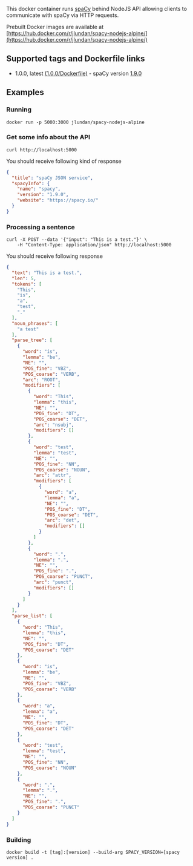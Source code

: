 This docker container runs [spaCy](https://spacy.io/) behind NodeJS API allowing clients to communicate with spaCy via HTTP requests.

Prebuilt Docker images are available at [https://hub.docker.com/r/jlundan/spacy-nodejs-alpine/](https://hub.docker.com/r/jlundan/spacy-nodejs-alpine/)
## Supported tags and Dockerfile links

* 1.0.0, latest [(1.0.0/Dockerfile)](https://github.com/jlundan/spacy-nodejs-alpine/blob/1.0.0/Dockerfile) - spaCy version [1.9.0](https://github.com/explosion/spaCy/releases/tag/v1.9.0)

## Examples ##
### Running ###
```
docker run -p 5000:3000 jlundan/spacy-nodejs-alpine
```

### Get some info about the API ###
```
curl http://localhost:5000
```

You should receive following kind of response
```json
{
  "title": "spaCy JSON service",
  "spacyInfo": {
    "name": "spacy",
    "version": "1.9.0",
    "website": "https://spacy.io/"
  }
}
```

### Processing a sentence ###
```
curl -X POST --data '{"input": "This is a test."}' \
    -H "Content-Type: application/json" http://localhost:5000
```

You should receive following response

```json
{
  "text": "This is a test.",
  "len": 5,
  "tokens": [
    "This",
    "is",
    "a",
    "test",
    "."
  ],
  "noun_phrases": [
    "a test"
  ],
  "parse_tree": [
    {
      "word": "is",
      "lemma": "be",
      "NE": "",
      "POS_fine": "VBZ",
      "POS_coarse": "VERB",
      "arc": "ROOT",
      "modifiers": [
        {
          "word": "This",
          "lemma": "this",
          "NE": "",
          "POS_fine": "DT",
          "POS_coarse": "DET",
          "arc": "nsubj",
          "modifiers": []
        },
        {
          "word": "test",
          "lemma": "test",
          "NE": "",
          "POS_fine": "NN",
          "POS_coarse": "NOUN",
          "arc": "attr",
          "modifiers": [
            {
              "word": "a",
              "lemma": "a",
              "NE": "",
              "POS_fine": "DT",
              "POS_coarse": "DET",
              "arc": "det",
              "modifiers": []
            }
          ]
        },
        {
          "word": ".",
          "lemma": ".",
          "NE": "",
          "POS_fine": ".",
          "POS_coarse": "PUNCT",
          "arc": "punct",
          "modifiers": []
        }
      ]
    }
  ],
  "parse_list": [
    {
      "word": "This",
      "lemma": "this",
      "NE": "",
      "POS_fine": "DT",
      "POS_coarse": "DET"
    },
    {
      "word": "is",
      "lemma": "be",
      "NE": "",
      "POS_fine": "VBZ",
      "POS_coarse": "VERB"
    },
    {
      "word": "a",
      "lemma": "a",
      "NE": "",
      "POS_fine": "DT",
      "POS_coarse": "DET"
    },
    {
      "word": "test",
      "lemma": "test",
      "NE": "",
      "POS_fine": "NN",
      "POS_coarse": "NOUN"
    },
    {
      "word": ".",
      "lemma": ".",
      "NE": "",
      "POS_fine": ".",
      "POS_coarse": "PUNCT"
    }
  ]
}
```
### Building ###
```
docker build -t [tag]:[version] --build-arg SPACY_VERSION=[spacy version] .
```